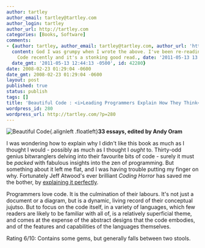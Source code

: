 ```yaml
---
author: tartley
author_email: tartley@tartley.com
author_login: tartley
author_url: http://tartley.com
categories: [Books, Software]
comments:
- {author: tartley, author_email: tartley@tartley.com, author_url: 'http://tartley.com',
  content: God I was grumpy when I wrote the above. I've been re-reading Beautiful
    Code recently and it's a stonking good read., date: '2011-05-13 13:44:13 -0500',
  date_gmt: '2011-05-13 12:44:13 -0500', id: 42280}
date: 2008-02-23 01:29:04 -0600
date_gmt: 2008-02-23 01:29:04 -0600
layout: post
published: true
status: publish
tags: []
title: 'Beautiful Code : <i>Leading Programmers Explain How They Think</i>'
wordpress_id: 280
wordpress_url: http://tartley.com/?p=280
---
```


![Beautiful
Code](http://tartley.com/wp-content/uploads/2008/02/beautiful-code.jpg){.alignleft
.floatleft}**33 essays, edited by Andy Oram**

I was wondering how to explain why I didn't like this book as much as I
thought I would - possibly as much as I thought I *ought* to. Thirty-odd
genius bitwranglers delving into their favourite bits of code - surely
it must be *packed* with fabulous insights into the zen of programming.
But something about it left me flat, and I was having trouble putting my
finger on why. Fortunately Jeff Atwood's ever brilliant *Coding Horror*
has saved me the bother, by [explaining it
perfectly](http://www.codinghorror.com/blog/archives/001062.html).

Programmers love code. It is the culmination of their labours. It's not
just a document or a diagram, but is a dynamic, living record of their
conceptual jujutso. But to focus on the code itself, in a variety of
languages, which few readers are likely to be familiar with all of, is a
relatively superficial theme, and comes at the expense of the abstract
designs that the code embodies, and of the features and capabilities of
the languages themselves.

Rating 6/10: Contains some gems, but generally falls between two stools.
